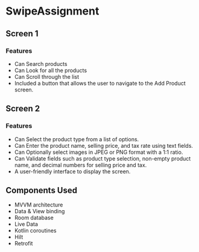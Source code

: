 # SwipeAssignment

## Screen 1
### Features
- Can Search products
- Can Look for all the products
- Can Scroll through the list
- Included a button that allows the user to navigate to the Add Product screen.

## Screen 2
### Features
- Can Select the product type from a list of options.
- Can Enter the product name, selling price, and tax rate using text fields.
- Can Optionally select images in JPEG or PNG format with a 1:1 ratio.
- Can Validate fields such as product type selection, non-empty product name, and decimal numbers
  for selling price and tax.
- A user-friendly interface to display the screen.

## Components Used
- MVVM architecture
- Data & View binding
- Room database
- Live Data
- Kotlin coroutines
- Hilt
- Retrofit

